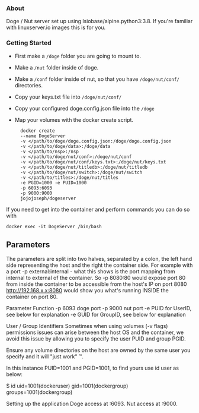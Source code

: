 ### About
Doge / Nut server set up using lsiobase/alpine.python3:3.8. 
If you're familiar with linuxserver.io images this is for you.

### Getting Started
- First make a `/doge` folder you are going to mount to.

- Make a `/nut` folder inside of doge.
- Make a `/conf` folder inside of nut, so that you have `/doge/nut/conf/` directories.

- Copy your keys.txt file into `/doge/nut/conf/`
- Copy your configured doge.config.json file into the `/doge`
- Map your volumes with the docker create script.

        docker create
        --name DogeServer
        -v </path/to/doge/doge.config.json:/doge/doge.config.json
        -v </path/to/doge/data>:/doge/data
        -v </path/to/nsp>:/nsp
        -v </path/to/doge/nut/conf>:/doge/nut/conf
        -v </path/to/doge/nut/conf/keys.txt>:/doge/nut/keys.txt
        -v </path/to/doge/nut/titledb>:/doge/nut/titledb
        -v </path/to/doge/nut/switch>:/doge/nut/switch
        -v </path/to/titles>:/doge/nut/titles
        -e PGID=1000 -e PUID=1000 
        -p 6093:6093
        -p 9000:9000
        jojojoseph/dogeserver


If you need to get into the container and perform commands you can do so with

`docker exec -it DogeServer /bin/bash`

## Parameters
The parameters are split into two halves, separated by a colon, the left hand side representing the host and the right the container side. For example with a port -p external:internal - what this shows is the port mapping from internal to external of the container. So -p 8080:80 would expose port 80 from inside the container to be accessible from the host's IP on port 8080 http://192.168.x.x:8080 would show you what's running INSIDE the container on port 80.

Parameter Function
-p 6093 doge port -p 9000 nut port -e PUID	for UserID, see below for explanation -e GUID	for GroupID, see below for explanation

User / Group Identifiers
Sometimes when using volumes (-v flags) permissions issues can arise between the host OS and the container, we avoid this issue by allowing you to specify the user PUID and group PGID.

Ensure any volume directories on the host are owned by the same user you specify and it will "just work" ™.

In this instance PUID=1001 and PGID=1001, to find yours use id user as below:

$ id uid=1001(dockeruser) gid=1001(dockergroup) groups=1001(dockergroup)

Setting up the application Doge access at :6093. Nut access at :9000.
